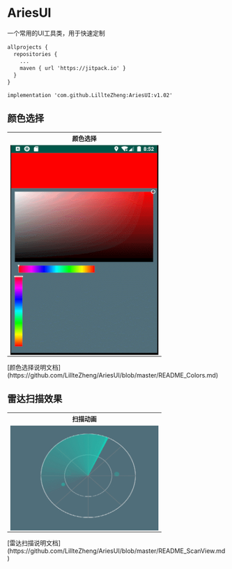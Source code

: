 # AriesUI
一个常用的UI工具类，用于快速定制

```
allprojects {
  repositories {
    ...
    maven { url 'https://jitpack.io' }
  }
}
```
```
implementation 'com.github.LillteZheng:AriesUI:v1.02'
```
## 颜色选择
<table  align="center">
 <tr>
    <th>颜色选择</th>
  </tr>
   <tr>
    <td><a href="url"><img src="https://github.com/LillteZheng/AriesUI/raw/master/gif/colors.gif" align="left" height="480" width="340"></a></td>
  </tr>

</table>
[颜色选择说明文档](https://github.com/LillteZheng/AriesUI/blob/master/README_Colors.md)

## 雷达扫描效果
<table  align="center">
 <tr>
    <th>扫描动画</th>
  </tr>
   <tr>
     <td><a href="url"><img src="https://github.com/LillteZheng/AriesUI/raw/master/gif/scanview.gif" align="left" height="240" width="340"></a></td>
  </tr>

</table>
[雷达扫描说明文档](https://github.com/LillteZheng/AriesUI/blob/master/README_ScanView.md)
